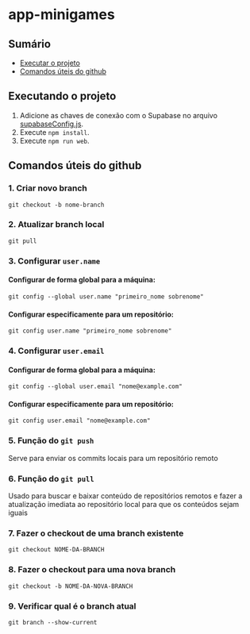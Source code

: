 # app-minigames


## Sumário

- [Executar o projeto](#executando-o-projeto)
- [Comandos úteis do github](#comandos-úteis-do-github)

## Executando o projeto

1. Adicione as chaves de conexão com o Supabase no arquivo [supabaseConfig.js](./src/config/supabaseConfig.js).
2. Execute `npm install`.
3. Execute `npm run web`.

## Comandos úteis do github

### 1. Criar novo branch
```
git checkout -b nome-branch
```

### 2. Atualizar branch local
```
git pull
```

### 3. Configurar `user.name`

#### Configurar de forma global para a máquina:
```
git config --global user.name "primeiro_nome sobrenome"
```

#### Configurar especificamente para um repositório:
```
git config user.name "primeiro_nome sobrenome"
```

### 4. Configurar `user.email`

#### Configurar de forma global para a máquina:
```
git config --global user.email "nome@example.com"
```

#### Configurar especificamente para um repositório:
```
git config user.email "nome@example.com"
```

### 5. Função do `git push`
Serve para enviar os commits locais para um repositório remoto

### 6. Função do `git pull`
Usado para buscar e baixar conteúdo de repositórios remotos e fazer a atualização imediata ao repositório local para que os conteúdos sejam iguais

### 7. Fazer o checkout de uma branch existente
```
git checkout NOME-DA-BRANCH
```

### 8. Fazer o checkout para uma nova branch
```
git checkout -b NOME-DA-NOVA-BRANCH
```

### 9. Verificar qual é o branch atual
```
git branch --show-current
``` 